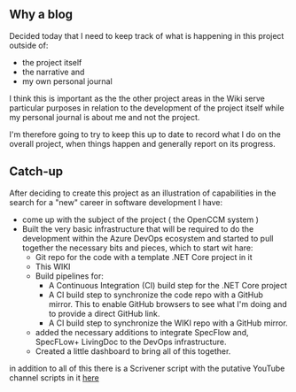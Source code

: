 ## Why a blog
Decided today that I need to keep track of what is happening in this project outside of:

- the project itself
- the narrative and
- my own personal journal

I think this is important as the the other project areas in the Wiki serve particular purposes in relation to the development of the project itself while my personal journal is about me and not the project. 

I'm therefore going to try to keep this up to date to record what I do on the overall project, when things happen and generally report on its progress. 

## Catch-up

After deciding to create this project as an illustration of capabilities in the search for a "new" career in software development I have:

- come up with the subject of the project ( the OpenCCM system )
- Built the very basic infrastructure that will be required to do the development within the Azure DevOps ecosystem and started to pull together the necessary bits and pieces, which to start wit hare:
    - Git repo for the code with a template .NET Core project in it
    - This WIKI
    - Build pipelines for:
        - A Continuous Integration (CI) build step for the .NET Core project
        - A CI build step to synchronize the code repo with a GitHub mirror. This to enable GitHub browsers to see what I'm doing and to provide a direct GitHub link.
        - A CI build step to synchronize the WIKI repo with a GitHub mirror. 
    - added the necessary additions to integrate SpecFlow and, SpecFLow+ LivingDoc to the DevOps infrastructure.
    - Created a little dashboard to bring all of this together.

in addition to all of this there is a Scrivener script with the putative YouTube channel scripts in it [here](https://www.dropbox.com/sh/2ae6ou1xy23qs7i/AADYRudunaoeXZG-_1tAAlOxa?dl=0)



